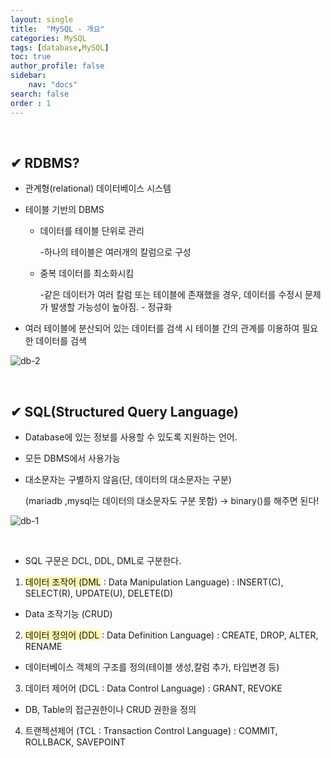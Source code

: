 ```yaml
---
layout: single
title:  "MySQL - 개요"
categories: MySQL
tags: [database,MySQL]
toc: true
author_profile: false
sidebar:
    nav: "docs"
search: false
order : 1
---
```


<br>

## ✔ RDBMS?

- 관계형(relational) 데이터베이스 시스템

- 테이블 기반의 DBMS

  - 데이터를 테이블 단위로 관리

    -하나의 테이블은 여러개의 칼럼으로 구성

  - 중복 데이터를 최소화시킴

    -같은 데이터가 여러 칼럼 또는 테이블에 존재했을 경우, 데이터를 수정시 문제가 발생할 가능성이 높아짐. - 정규화

- 여러 테이블에 분산되어 있는 데이터를 검색 시 테이블 간의 관계를 이용하여 필요한 데이터를 검색

![db-2](../../images/db/2022-03-16-db-start/db-2.png)

<br>

## ✔ SQL(Structured Query Language)

- Database에 있는 정보를 사용할 수 있도록 지원하는 언어.

- 모든 DBMS에서 사용가능

- 대소문자는 구별하지 않음(단, 데이터의 대소문자는 구분) 

  (mariadb ,mysql는 데이터의 대소문자도 구분 못함) -> binary()를 해주면 된다!

![db-1](../../images/db/2022-03-16-db-start/db-1.png)

<br>

- SQL 구문은 DCL, DDL, DML로 구분한다.

1.  <span style ="background-color:#fff5b1">데이터 조작어 (DML</span> : Data Manipulation Language) : INSERT(C), SELECT(R), UPDATE(U), DELETE(D)
   - Data 조작기능 (CRUD)
2.  <span style ="background-color:#fff5b1">데이터 정의어 (DDL </span>: Data Definition Language) : CREATE, DROP, ALTER, RENAME
   - 데이터베이스 객체의 구조를 정의(테이블 생성,칼럼 추가, 타입변경 등)
3.  데이터 제어어 (DCL :  Data Control Language) : GRANT, REVOKE
   - DB, Table의 접근권한이나 CRUD 권한을 정의
4.  트랜젝션제어 (TCL : Transaction Control Language) : COMMIT, ROLLBACK, SAVEPOINT

   